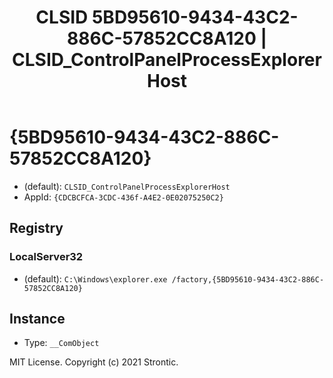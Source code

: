 ﻿---
title: "CLSID 5BD95610-9434-43C2-886C-57852CC8A120 | CLSID_ControlPanelProcessExplorerHost"
excerpt: What is COM-Object CLSID 5BD95610-9434-43C2-886C-57852CC8A120?
---

# {5BD95610-9434-43C2-886C-57852CC8A120}

* (default): `CLSID_ControlPanelProcessExplorerHost`
* AppId: `{CDCBCFCA-3CDC-436f-A4E2-0E02075250C2}`

## Registry


### LocalServer32

* (default): `C:\Windows\explorer.exe /factory,{5BD95610-9434-43C2-886C-57852CC8A120}`

## Instance

* Type: `__ComObject`

MIT License. Copyright (c) 2021 Strontic.



